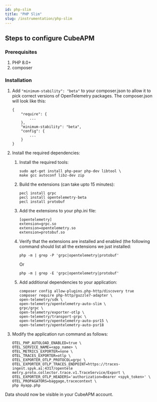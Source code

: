 ```yaml
---
id: php-slim
title: "PHP Slim"
slug: /instrumentation/php-slim
---
```


## Steps to configure CubeAPM

### Prerequisites

1. PHP 8.0+
2. composer

### Installation

1. Add `"minimum-stability": "beta"` to your composer.json to allow it to pick correct versions of OpenTelemetry packages. The composer.json will look like this:

   ```
   {
       "require": {
           ...
       },
       "minimum-stability": "beta",
       "config": {
           ...
       }
   }
   ```

2. Install the required dependencies:

   1. Install the required tools:

      ```
      sudo apt-get install php-pear php-dev libtool \
      make gcc autoconf libz-dev zip
      ```

   2. Build the extensions (can take upto 15 minutes):

      ```
      pecl install grpc
      pecl install opentelemetry-beta
      pecl install protobuf
      ```

   3. Add the extensions to your php.ini file:

      ```
      [opentelemetry]
      extension=grpc.so
      extension=opentelemetry.so
      extension=protobuf.so
      ```

   4. Verify that the extensions are installed and enabled (the following command should list all
      the extensions we just installed:

      ```
      php -m | grep -P 'grpc|opentelemetry|protobuf'
      ```

      Or

      ```
      php -m | grep -E 'grpc|opentelemetry|protobuf'
      ```

   5. Add additional dependencies to your application:

      ```
      composer config allow-plugins.php-http/discovery true
      composer require php-http/guzzle7-adapter \
      open-telemetry/sdk \
      open-telemetry/opentelemetry-auto-slim \
      grpc/grpc \
      open-telemetry/exporter-otlp \
      open-telemetry/transport-grpc \
      open-telemetry/opentelemetry-auto-psr15 \
      open-telemetry/opentelemetry-auto-psr18
      ```

3. Modify the application run command as follows:

   ```
   OTEL_PHP_AUTOLOAD_ENABLED=true \
   OTEL_SERVICE_NAME=<app_name> \
   OTEL_METRICS_EXPORTER=none \
   OTEL_TRACES_EXPORTER=otlp \
   OTEL_EXPORTER_OTLP_PROTOCOL=grpc \
   OTEL_EXPORTER_OTLP_TRACES_ENDPOINT=https://traces-ingest.spyk.ai:4317/opentele
   metry.proto.collector.trace.v1.TraceService/Export \
   OTEL_EXPORTER_OTLP_HEADERS='authorization=Bearer <spyk_token>' \
   OTEL_PROPAGATORS=baggage,tracecontext \
   php myapp.php
   ```

Data should now be visible in your CubeAPM account.
